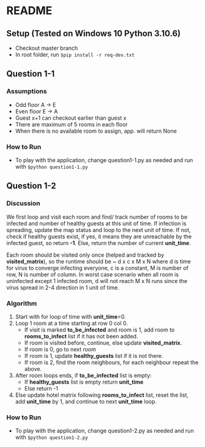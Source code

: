 # README

## Setup (Tested on Windows 10 Python 3.10.6)

- Checkout master branch
- In root folder, run ```$pip install -r req-dev.txt```


## Question 1-1

### Assumptions

- Odd floor A -> E
- Even floor E -> A
- Guest x+1 can checkout earlier than guest x
- There are maximum of 5 rooms in each floor
- When there is no available room to assign, app. will return None


### How to Run

- To play with the application, change question1-1.py as needed and run with ```$python question1-1.py```

## Question 1-2

### Discussion

We first loop and visit each room and find/ track number of rooms to be infected and number of healthy guests at this unit of time. If infection is spreading, update the map status and loop to the next unit of time. If not, check if healthy guests exist, if yes, it means they are unreachable by the infected guest, so return **-1**. Else, return the number of current **unit_time**.

Each room should be visited only once (helped and tracked by **visited_matrix**), so the runtime should be ~ d x c x M x N where d is time for virus to converge infecting everyone, c is a constant, M is number of row, N is number of column. In worst case scenario when all room is uninfected except 1 infected room, d will not reach M x N runs since the virus spread in 2-4 direction in 1 unit of time.

### Algorithm

1. Start with for loop of time with **unit_time**=0. 
2. Loop 1 room at a time starting at row 0 col 0.
    - If visit is marked **to_be_infected** and room is 1, add room to **rooms_to_infect** list if it has not been added.
    - If room is visited before, continue, else update **visited_matrix**. 
    - If room is 0, go to next room
    - If room is 1, update **healthy_guests** list if it is not there.
    - If room is 2, find the room neighbours, for each neighbour repeat the above.
3. After room loops ends, if **to_be_infected** list is empty:
    - If **healthy_guests** list is empty return **unit_time**
    - Else return -1
8. Else update hotel matrix following **rooms_to_infect** list, reset the list, add **unit_time** by 1, and continue to next **unit_time** loop. 

### How to Run

- To play with the application, change question1-2.py as needed and run with ```$python question1-2.py```